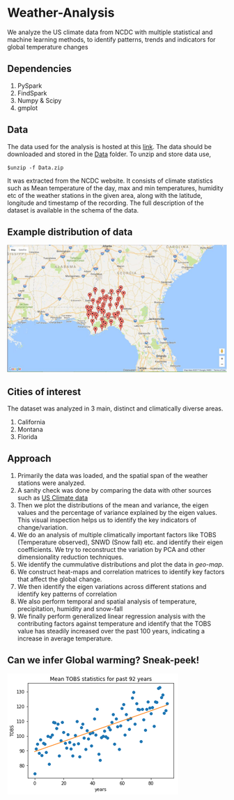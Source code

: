 # Weather-Analysis
We analyze the US climate data from NCDC with multiple statistical and machine learning methods, to identify patterns, trends and indicators for global temperature changes

## Dependencies
1. PySpark
2. FindSpark
3. Numpy & Scipy
4. gmplot

## Data

The data used for the analysis is hosted at this [link](https://drive.google.com/open?id=0B_Cz1ZeaITeDYUNXUk5udE5NYk0). The data should be downloaded and stored in the [Data](https://github.com/vnnsrk/Weather-Analysis/Data/) folder. To unzip and store data use,

```
$unzip -f Data.zip
```

It was extracted from the NCDC website. It consists of climate statistics such as Mean temperature of the day, max and min temperatures, humidity etc of the weather stations in the given area, along with the latitude, longitude and timestamp of the recording. The full description of the dataset is available in the schema of the data.

## Example distribution of data
![Image Not Found](/Images/location_map.JPG?raw=true "Distribution of data")

## Cities of interest

The dataset was analyzed in 3 main, distinct and climatically diverse areas.

1. California
2. Montana
3. Florida

## Approach

1. Primarily the data was loaded, and the spatial span of the weather stations were analyzed.
2. A sanity check was done by comparing the data with other sources such as [US Climate data](https://www.usclimatedata.com/)
3. Then we plot the distributions of the mean and variance, the eigen values and the percentage of variance explained by the eigen values. This visual inspection helps us to identify the key indicators of change/variation.
4. We do an analysis of multiple climatically important factors like TOBS (Temperature observed), SNWD (Snow fall) etc. and identify their eigen coefficients. We try to reconstruct the variation by PCA and other dimensionality reduction techniques.
5. We identify the cummulative distributions and plot the data in *geo-map*. 
6. We construct heat-maps and correlation matrices to identify key factors that affect the global change.
7. We then identify the eigen variations across different stations and identify key patterns of correlation
8. We also perform temporal and spatial analysis of temperature, precipitation, humidity and snow-fall
9. We finally perform generalized linear regression analysis with the contributing factors against temperature and identify that the TOBS value has steadily increased over the past 100 years, indicating a increase in average temperature.

## Can we infer Global warming? Sneak-peek!
![Image Not Found](/Images/extra1.png?raw=true "Proof of global warming")

